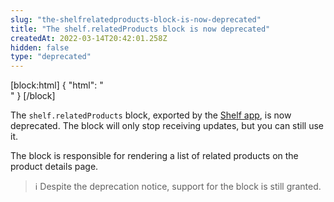 ```yaml
---
slug: "the-shelfrelatedproducts-block-is-now-deprecated"
title: "The shelf.relatedProducts block is now deprecated"
createdAt: 2022-03-14T20:42:01.258Z
hidden: false
type: "deprecated"
---
```


[block:html]
{
  "html": "<br>"
}
[/block]

The `shelf.relatedProducts` block, exported by the [Shelf app](https://developers.vtex.com/vtex-developer-docs/docs/vtex-shelf), is now deprecated. The block will only stop receiving updates, but you can still use it. 

The block is responsible for rendering a list of related products on the product details page.

> ℹ️ Despite the deprecation notice, support for the block is still granted.